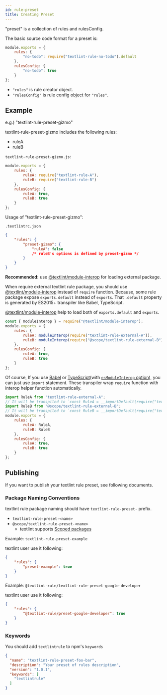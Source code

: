 ```yaml
---
id: rule-preset
title: Creating Preset
---
```


"preset" is a collection of rules and rulesConfig.

The basic source code format for a preset is:

```js
module.exports = {
    rules: {
        "no-todo": require("textlint-rule-no-todo").default
    },
    rulesConfig: {
        "no-todo": true
    }
};
```

- `"rules"` is rule creator object.
- `"rulesConfig"` is rule config object for `"rules"`.

## Example
 
e.g.) "textlint-rule-preset-gizmo"

textlint-rule-preset-gizmo includes the following rules:

- ruleA
- ruleB

`textlint-rule-preset-gizmo.js`: 

```js
module.exports = {
    rules: {
        ruleA: require("textlint-rule-A"),
        ruleB: require("textlint-rule-B")
    },
    rulesConfig: {
        ruleA: true,
        ruleB: true
    }
};
```

Usage of "textlint-rule-preset-gizmo":

`.textlintrc.json`

```json
{
    "rules": {
        "preset-gizmo": {
            "ruleA": false
            /* ruleB's options is defined by preset-gizmo */
        }
    }
}
```

**Recommended:** use [@textlint/module-interop](https://www.npmjs.com/package/@textlint/module-interop) for loading external package.

When require external textlint rule package, you should use [@textlint/module-interop](https://www.npmjs.com/package/@textlint/module-interop) instead of `require` function.
Because, some rule package expose `exports.default` instead of `exports`.
That `.default` property is generated by ES2015+ transpiler like Babel, TypeScript.

[@textlint/module-interop](https://www.npmjs.com/package/@textlint/module-interop) help to load both of `exports.default` and `exports`.

```js
const { moduleInterop } = require("@textlint/module-interop");
module.exports = {
    rules: {
        ruleA: moduleInterop(require("textlint-rule-external-A")),
        ruleB: moduleInterop(require("@scope/textlint-rule-external-B"))
    },
    rulesConfig: {
        ruleA: true,
        ruleB: true
    }
};
```
 
Of course, If you use [Babel](https://babeljs.io/) or [TypeScript](https://www.typescriptlang.org/)(with [`esModuleInterop` option](https://www.typescriptlang.org/docs/handbook/compiler-options.html)), you can just use `import` statement.
These transpiler wrap `require` function with interop helper function automatically.

```js
import RuleA from "textlint-rule-external-A";
// It will be transpiled to `const RuleA = __importDefault(require("textlint-rule-external-A"))`
import RuleB from "@scope/textlint-rule-external-B";
// It will be transpiled to `const RuleB = __importDefault(require("textlint-rule-external-B"))`
module.exports = {
    rules: {
        ruleA: RuleA,
        ruleB: RuleB
    },
    rulesConfig: {
        ruleA: true,
        ruleB: true
    }
};
```

## Publishing

If you want to publish your textlint rule preset, see following documents.


### Package Naming Conventions

textlint rule package naming should have `textlint-rule-preset-` prefix.
 
- `textlint-rule-preset-<name>`
- `@scope/textlint-rule-preset-<name>`
    - textlint supports [Scoped packages](https://docs.npmjs.com/misc/scope "Scoped packages")

Example: `textlint-rule-preset-example`

textlint user use it following:

```json
{
    "rules": {
        "preset-example": true
    }
}
```

Example: `@textlint-rule/textlint-rule-preset-google-developer`

textlint user use it following:

```json
{
    "rules": {
        "@textlint-rule/preset-google-developer": true
    }
}
```

### Keywords

You should add `textlintrule` to npm's `keywords`

```json
{
  "name": "textlint-rule-preset-foo-bar",
  "description": "Your preset of rules description",
  "version": "1.0.1",
  "keywords": [
    "textlintrule"
  ]
}
```
